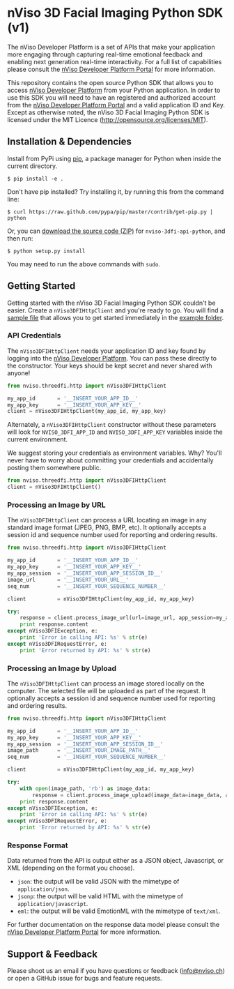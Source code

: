# nViso 3D Facial Imaging Python SDK (v1)

The nViso Developer Platform is a set of APIs that make your application more engaging through capturing real-time emotional feedback and enabling next generation real-time interactivity. For a full list of capabilities please consult the [nViso Developer Platform Portal](https://developer.nviso.net) for more information.

This repository contains the open source Python SDK that allows you to access [nViso Developer Platform](https://developer.nviso.net) from your Python application. In order to use this SDK you will need to have an registered and authorized account from the [nViso Developer Platform Portal](https://developer.nviso.net) and a valid application ID and Key. Except as otherwise noted, the nViso 3D Facial Imaging Python SDK is licensed under the MIT Licence (http://opensource.org/licenses/MIT).

## Installation & Dependencies

Install from PyPi using [pip](http://www.pip-installer.org/en/latest/), a
package manager for Python when inside the current directory.

    $ pip install -e .

Don't have pip installed? Try installing it, by running this from the command
line:

    $ curl https://raw.github.com/pypa/pip/master/contrib/get-pip.py | python

Or, you can [download the source code
(ZIP)](https://github.com/nviso/nviso-3dfi-api-python/archive/master "nviso-3dfi-api-python
source code") for `nviso-3dfi-api-python`, and then run:

    $ python setup.py install

You may need to run the above commands with `sudo`.

## Getting Started

Getting started with the nViso 3D Facial Imaging Python SDK couldn't be easier. Create a `nViso3DFIHttpClient` and you're ready to go. You will find a [sample file](https://github.com/nViso/3dfi-api-python/blob/master/example/example_simple.py) that allows you to get started immediately in the [example folder](https://github.com/nViso/3dfi-api-python/blob/master/example/).

### API Credentials

The `nViso3DFIHttpClient` needs your application ID and key found by logging into the [nViso Developer Platform](https://developer.nviso.net). You can pass these directly to the constructor. Your keys should be kept secret and never shared with anyone!

```python
from nviso.threedfi.http import nViso3DFIHttpClient

my_app_id       = '__INSERT_YOUR_APP_ID__'
my_app_key      = '__INSERT_YOUR_APP_KEY__'
client = nViso3DFIHttpClient(my_app_id, my_app_key)
```

Alternately, a `nViso3DFIHttpClient` constructor without these parameters will look for `NVISO_3DFI_APP_ID` and `NVISO_3DFI_APP_KEY` variables inside the current environment.

We suggest storing your credentials as environment variables. Why? You'll never have to worry about committing your credentials and accidentally posting them somewhere public.

```python
from nviso.threedfi.http import nViso3DFIHttpClient
client = nViso3DFIHttpClient()
```

### Processing an Image by URL

The `nViso3DFIHttpClient` can process a URL locating an image in any standard image format (JPEG, PNG, BMP, etc). It optionally accepts a session id and sequence number used for reporting and ordering results.

```python
from nviso.threedfi.http import nViso3DFIHttpClient

my_app_id       = '__INSERT_YOUR_APP_ID__'
my_app_key      = '__INSERT_YOUR_APP_KEY__'
my_app_session  = '__INSERT_YOUR_APP_SESSION_ID__'
image_url       = '__INSERT_YOUR_URL__'
seq_num  		= '__INSERT_YOUR_SEQUENCE_NUMBER__'

client 			= nViso3DFIHttpClient(my_app_id, my_app_key)

try:
	response = client.process_image_url(url=image_url, app_session=my_app_session, seq_num=seq_num)
    print response.content
except nViso3DFIException, e:
	print 'Error in calling API: %s' % str(e)
except nViso3DFIRequestError, e:
	print 'Error returned by API: %s' % str(e)

```

### Processing an Image by Upload

The `nViso3DFIHttpClient` can process an image stored locally on the computer. The selected file will be uploaded as part of the request. It 
optionally accepts a session id and sequence number used for reporting and ordering results.

```python
from nviso.threedfi.http import nViso3DFIHttpClient

my_app_id       = '__INSERT_YOUR_APP_ID__'
my_app_key      = '__INSERT_YOUR_APP_KEY__'
my_app_session  = '__INSERT_YOUR_APP_SESSION_ID__'
image_path      = '__INSERT_YOUR_IMAGE_PATH__'
seq_num  		= '__INSERT_YOUR_SEQUENCE_NUMBER__'

client 			= nViso3DFIHttpClient(my_app_id, my_app_key)

try:
	with open(image_path, 'rb') as image_data:
        response = client.process_image_upload(image_data=image_data, app_session=my_app_session, seq_num=seq_num)
    print response.content
except nViso3DFIException, e:
	print 'Error in calling API: %s' % str(e)
except nViso3DFIRequestError, e:
	print 'Error returned by API: %s' % str(e)
```

### Response Format

Data returned from the API is output either as a JSON object, Javascript, or XML (depending on the format you choose). 

- `json`: the output will be valid JSON with the mimetype of `application/json`. 
- `jsonp`: the output will be valid HTML with the mimetype of `application/javascript`.
- `eml`: the output will be valid EmotionML with the mimetype of `text/xml`.

For further documentation on the response data model please consult the [nViso Developer Platform Portal](https://developer.nviso.net) for more information.

## Support & Feedback

Please shoot us an email if you have questions or feedback (info@nviso.ch) or open a GitHub issue for bugs and feature requests.
